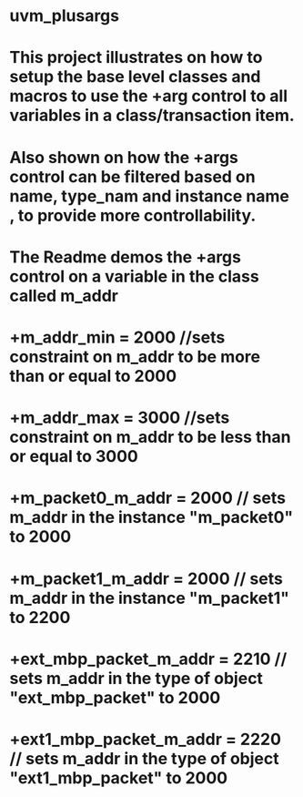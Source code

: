 # uvm_plusargs
# This project illustrates on how to setup the base level classes and macros to use the +arg control to all variables in a class/transaction item.
# Also shown on how the +args control can be filtered based on name, type_nam and instance name , to provide more controllability.
# The Readme demos the +args control on a variable in the class called m_addr
# +m_addr_min = 2000 //sets constraint on m_addr to be more than or equal to 2000
# +m_addr_max = 3000 //sets constraint on m_addr to be less than or equal to 3000
# +m_packet0_m_addr = 2000 // sets m_addr in the instance "m_packet0" to 2000
# +m_packet1_m_addr = 2000 // sets m_addr in the instance "m_packet1" to 2200
# +ext_mbp_packet_m_addr = 2210 // sets m_addr in the type of object "ext_mbp_packet" to 2000
# +ext1_mbp_packet_m_addr = 2220 // sets m_addr in the type of object "ext1_mbp_packet" to 2000

